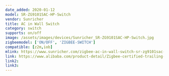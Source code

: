 ```yaml
---
date_added: 2020-01-12
model: SR-ZG9101SAC-HP-Switch
vendor: Sunricher
title: AC in Wall Switch
category: switch
supports: on/off
image: /assets/images/devices/Sunricher_SR-ZG9101SAC-HP-Switch.jpg
zigbeemodel: ['ON/OFF', 'ZIGBEE-SWITCH']
compatible: [z2m,iob]
mlink: https://www.sunricher.com/zigbee-ac-in-wall-switch-sr-zg9101sac-hp-switch.html
link: https://www.alibaba.com/product-detail/Zigbee-certified-trailing-edge-AC-dimmers_60815099306.html
link2: 
link3: 
---
```


